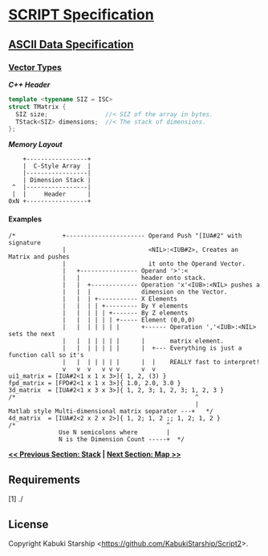 # [SCRIPT Specification](../../)

## [ASCII Data Specification](../)

### [Vector Types](./)

***C++ Header***

```C++
template <typename SIZ = ISC>
struct TMatrix {
  SIZ size;                //< SIZ of the array in bytes.
  TStack<SIZ> dimensions;  //< The stack of dimensions.
};
```

***Memory Layout***

```AsciiArt
    +-----------------+
    |  C-Style Array  |
    |-----------------|
    | Dimension Stack |
 ^  |-----------------|
 |  |     Header      |
0xN +-----------------+
```

#### Examples

```Script2
/*             +---------------------- Operand Push "[IUA#2" with signature
               |                       <NIL>:<IUB#2>, Creates an Matrix and pushes
               |                       it onto the Operand Vector.
               |   +---------------- Operand '>':<
               |   |                 header onto stack.
               |   |  +------------- Operation 'x'<IUB>:<NIL> pushes a
               |   |  |              dimension on the Vector.
               |   |  | +----------- X Elements
               |   |  | | +--------- By Y elements
               |   |  | | | +------- By Z elements
               |   |  | | | | +----- Element (0,0,0)
               |   |  | | | | |      +------ Operation ','<IUB>:<NIL> sets the next
               |   |  | | | | |      |       matrix element.
               |   |  | | | | |      |  +--- Everything is just a function call so it's
               |   |  | | | | |      |  |    REALLY fast to interpret!
               v   v  v   v v v      v  v
ui1_matrix = [IUA#2<1 x 1 x 3>]{ 1, 2, (3) }
fpd_matrix = [FPD#2<1 x 1 x 3>]{ 1.0, 2.0, 3.0 }
3d_matrix  = [IUA#2<1 x 3 x 3>]{ 1, 2, 3; 1, 2, 3; 1, 2, 3 }
/*                                                  ^
                                                    |
Matlab style Multi-dimensional matrix separator ---+   */
4d_matrix  = [IUA#2<2 x 2 x 2>]{ 1, 2; 1, 2 ;; 1, 2; 1, 2 }
/*                                          ^
              Use N semicolons where        |
              N is the Dimension Count -----+  */
```

**[<< Previous Section: Stack](Stack.md) | [Next Section: Map >>](Map.md)**

## Requirements

[1] ./

## License

Copyright Kabuki Starship <<https://github.com/KabukiStarship/Script2>>.
